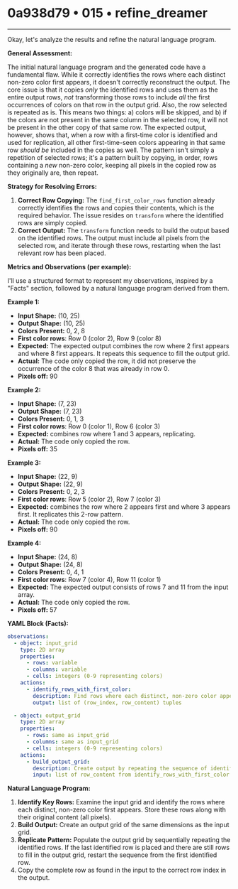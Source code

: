 # 0a938d79 • 015 • refine_dreamer

---
Okay, let's analyze the results and refine the natural language program.

**General Assessment:**

The initial natural language program and the generated code have a fundamental flaw. While it correctly identifies the rows where each distinct non-zero color first appears, it doesn't correctly reconstruct the output. The core issue is that it copies *only* the identified rows and uses them as the entire output rows, *not* transforming those rows to include *all* the first occurrences of colors on that row in the output grid. Also, the row selected is repeated as is. This means two things: a) colors will be skipped, and b) if the colors are not present in the same column in the selected row, it will not be present in the other copy of that same row. The expected output, however, shows that, when a row with a first-time color is identified and used for replication, all other first-time-seen colors appearing in that same row *should be* included in the copies as well. The pattern isn't simply a repetition of selected rows; it's a pattern built by copying, in order, rows containing a *new* non-zero color, keeping all pixels in the copied row as they originally are, then repeat.

**Strategy for Resolving Errors:**

1.  **Correct Row Copying:** The `find_first_color_rows` function already correctly identifies the rows and copies their contents, which is the required behavior. The issue resides on `transform` where the identified rows are simply copied.
2.  **Correct Output:** The `transform` function needs to build the output based on the identified rows. The output must include all pixels from the selected row, and iterate through these rows, restarting when the last relevant row has been placed.

**Metrics and Observations (per example):**

I'll use a structured format to represent my observations, inspired by a "Facts" section, followed by a natural language program derived from them.

**Example 1:**

*   **Input Shape:** (10, 25)
*   **Output Shape:** (10, 25)
*   **Colors Present:** 0, 2, 8
*   **First color rows**: Row 0 (color 2), Row 9 (color 8)
*   **Expected:** The expected output combines the row where 2 first appears and where 8 first appears. It repeats this sequence to fill the output grid.
*   **Actual:** The code only copied the row, it did not preserve the occurrence of the color 8 that was already in row 0.
*    **Pixels off:** 90

**Example 2:**

*   **Input Shape:** (7, 23)
*   **Output Shape:** (7, 23)
*    **Colors Present:** 0, 1, 3
*   **First color rows**: Row 0 (color 1), Row 6 (color 3)
*   **Expected:** combines row where 1 and 3 appears, replicating.
*   **Actual:** The code only copied the row.
*    **Pixels off:** 35

**Example 3:**

*   **Input Shape:** (22, 9)
*   **Output Shape:** (22, 9)
*   **Colors Present:** 0, 2, 3
*    **First color rows**: Row 5 (color 2), Row 7 (color 3)
*   **Expected:** combines the row where 2 appears first and where 3 appears first. It replicates this 2-row pattern.
*   **Actual:** The code only copied the row.
*   **Pixels off:** 90

**Example 4:**

*   **Input Shape:** (24, 8)
*   **Output Shape:** (24, 8)
*   **Colors Present:** 0, 4, 1
*    **First color rows**: Row 7 (color 4), Row 11 (color 1)
*   **Expected:** The expected output consists of rows 7 and 11 from the input array.
*   **Actual:** The code only copied the row.
*   **Pixels off:** 57

**YAML Block (Facts):**

```yaml
observations:
  - object: input_grid
    type: 2D array
    properties:
      - rows: variable
      - columns: variable
      - cells: integers (0-9 representing colors)
    actions:
      - identify_rows_with_first_color:
        description: Find rows where each distinct, non-zero color appears for the first time.
        output: list of (row_index, row_content) tuples

  - object: output_grid
    type: 2D array
    properties:
      - rows: same as input_grid
      - columns: same as input_grid
      - cells: integers (0-9 representing colors)
    actions:
      - build_output_grid:
        description: Create output by repeating the sequence of identified rows from the input, maintaining the original row content.
        input: list of row_content from identify_rows_with_first_color

```

**Natural Language Program:**

1.  **Identify Key Rows:** Examine the input grid and identify the rows where each distinct, non-zero color first appears. Store these rows along with their original content (all pixels).
2.  **Build Output:** Create an output grid of the same dimensions as the input grid.
3.  **Replicate Pattern:** Populate the output grid by sequentially repeating the identified rows. If the last identified row is placed and there are still rows to fill in the output grid, restart the sequence from the first identified row.
4. Copy the complete row as found in the input to the correct row index in the output.


